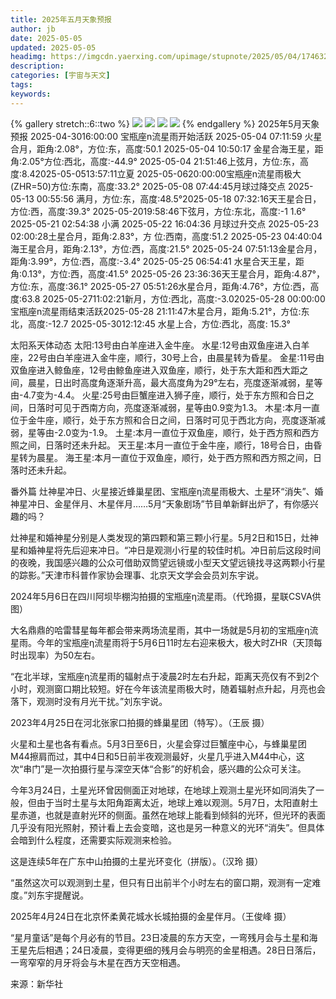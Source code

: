 ```yaml
---
title: 2025年五月天象预报
author: jb
date: 2025-05-05
updated: 2025-05-05
headimg: https://imgcdn.yaerxing.com/upimage/stupnote/2025/05/04/1746322286_17975317_3538.jpg
description: 
categories: [宇宙与天文]
tags: 
keywords: 
---
```


{% gallery stretch::6::two %}
![](https://imgcdn.yaerxing.com/upimage/stupnote/2025/05/04/1746322286_17975317_3538.jpg)
![](https://imgcdn.yaerxing.com/upimage/stupnote/2025/05/04/1746322287_17975317_3358.jpg)
![](https://imgcdn.yaerxing.com/upimage/stupnote/2025/05/04/1746322288_17975317_5811.jpg)
![](https://imgcdn.yaerxing.com/upimage/stupnote/2025/05/04/1746322288_17975317_5103.jpg)
{% endgallery %}
2025年5月天象预报
2025-04-3016:00:00 宝瓶座n流星雨开始活跃
2025-05-04 07:11:59 火星合月，距角:2.08°，方位:东，高度:50.1
2025-05-04 10:50:17 金星合海王星，距角:2.05°方位:西北，高度:-44.9°
2025-05-04 21:51:46上弦月，方位:东，高度:8.42025-05-0513:57:11立夏
2025-05-0620:00:00宝瓶座n流星雨极大(ZHR=50)方位:东南，高度:33.2°
2025-05-08 07:44:45月球过降交点
2025-05-13 00:55:56 满月，方位:东，高度:48.5°2025-05-18 07:32:16天王星合日，方位:西，高度:39.3°
2025-05-2019:58:46下弦月，方位:东北，高度:-1
1.6°
2025-05-21 02:54:38 小满
2025-05-22 16:04:36 月球过升交点
2025-05-23 02:00:28土星合月，距角:2.83°，方
位:西南，高度:51.2
2025-05-23 04:40:04海王星合月，距角:2.13°，方位:西，高度:21.5°
2025-05-24 07:51:13金星合月，距角:3.99°，方位:西，高度:-3.4°
2025-05-25 06:54:41 水星合天王星，距角:0.13°，方位:西，高度:41.5°
2025-05-26 23:36:36天王星合月，距角:4.87°，方位:东，高度:36.1°
2025-05-27 05:51:26水星合月，距角:4.76°，方位:西，高度:63.8
2025-05-2711:02:21新月，方位:西北，高度:-3.02025-05-28 00:00:00 宝瓶座n流星雨结束活跃2025-05-28 21:11:47木星合月，距角:5.21°，方位:东北，高度:-12.7
2025-05-3012:12:45 水星上合，方位:西北，高度:
15.3°


太阳系天体动态
太阳:13号由白羊座进入金牛座。
水星:12号由双鱼座进入白羊座，22号由白羊座进入金牛座，顺行，30号上合，由晨星转为昏星。
金星:11号由双鱼座进入鲸鱼座，12号由鲸鱼座进入双鱼座，顺行，处于东大距和西大距之间，晨星，日出时高度角逐渐升高，最大高度角为29°左右，亮度逐渐减弱，星等由-4.7变为-4.4。
火星:25号由巨蟹座进入狮子座，顺行，处于东方照和合日之间，日落时可见于西南方向，亮度逐渐减弱，星等由0.9变为1.3。
木星:本月一直位于金牛座，顺行，处于东方照和合日之间，日落时可见于西北方向，亮度逐渐减弱，星等由-2.0变为-1.9。
土星:本月一直位于双鱼座，顺行，处于西方照和西方照之间，日落时还未升起。
天王星:本月一直位于金牛座，顺行，18号合日，由昏星转为晨星。
海王星:本月一直位于双鱼座，顺行，处于西方照和西方照之间，日落时还未升起。


番外篇
灶神星冲日、火星接近蜂巢星团、宝瓶座η流星雨极大、土星环“消失”、婚神星冲日、金星伴月、木星伴月……5月“天象剧场”节目单新鲜出炉了，有你感兴趣的吗？

灶神星和婚神星分别是人类发现的第四颗和第三颗小行星。5月2日和15日，灶神星和婚神星将先后迎来冲日。“冲日是观测小行星的较佳时机。冲日前后这段时间的夜晚，我国感兴趣的公众可借助双筒望远镜或小型天文望远镜找寻这两颗小行星的踪影。”天津市科普作家协会理事、北京天文学会会员刘东宇说。

2024年5月6日在四川阿坝毕棚沟拍摄的宝瓶座η流星雨。（代玲摄，星联CSVA供图）

大名鼎鼎的哈雷彗星每年都会带来两场流星雨，其中一场就是5月初的宝瓶座η流星雨。今年的宝瓶座η流星雨将于5月6日11时左右迎来极大，极大时ZHR（天顶每时出现率）为50左右。

“在北半球，宝瓶座η流星雨的辐射点于凌晨2时左右升起，距离天亮仅有不到2个小时，观测窗口期比较短。好在今年该流星雨极大时，随着辐射点升起，月亮也会落下，观测时没有月光干扰。”刘东宇说。

2023年4月25日在河北张家口拍摄的蜂巢星团（特写）。（王辰 摄）

火星和土星也各有看点。5月3日至6日，火星会穿过巨蟹座中心，与蜂巢星团M44擦肩而过，其中4日和5日前半夜观测最好，火星几乎进入M44中心，这次“串门”是一次拍摄行星与深空天体“合影”的好机会，感兴趣的公众可关注。

今年3月24日，土星光环曾因侧面正对地球，在地球上观测土星光环如同消失了一般，但由于当时土星与太阳角距离太近，地球上难以观测。5月7日，太阳直射土星赤道，也就是直射光环的侧面。虽然在地球上能看到倾斜的光环，但光环的表面几乎没有阳光照射，预计看上去会变暗，这也是另一种意义的光环“消失”。但具体会暗到什么程度，还需要实际观测来检验。

这是连续5年在广东中山拍摄的土星光环变化（拼版）。（汉玲 摄）

“虽然这次可以观测到土星，但只有日出前半个小时左右的窗口期，观测有一定难度。”刘东宇提醒说。

2025年4月24日在北京怀柔黄花城水长城拍摄的金星伴月。（王俊峰 摄）

“星月童话”是每个月必有的节目。23日凌晨的东方天空，一弯残月会与土星和海王星先后相遇；24日凌晨，变得更细的残月会与明亮的金星相遇。28日日落后，一弯窄窄的月牙将会与木星在西方天空相遇。

来源：新华社

